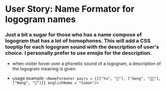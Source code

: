 # User Story: Name Formator for logogram names

### Just a bit a sugar for those who has a name compose of logogram that has a lot of homophones. This will add a CSS tooptip for each logogram sound with the description of user's choice. I personally prefer to use emojis for the description.  

- when visiter hover over a phonetic sound of a logogram, a description of the logogram meaning is given.

- usage example: `<NameFormater pairs = {[["Yu", "🌌"], ["Geng", "🧑‍🌾"], ["Wang", "👑"]]} englishName = "Simon"/>`